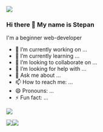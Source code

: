 ![](https://media.giphy.com/media/f3iwJFOVOwuy7K6FFw/giphy.gif)

### Hi there 👋 My name is Stepan

I'm a beginner web-developer

- 🔭 I’m currently working on ...
- 🌱 I’m currently learning ...
- 👯 I’m looking to collaborate on ...
- 🤔 I’m looking for help with ...
- 💬 Ask me about ...
- 📫 How to reach me: ...
- 😄 Pronouns: ...
- ⚡ Fun fact: ...

![](http://github-profile-summary-cards.vercel.app/api/cards/profile-details?username=burlackoff&theme=tokyonight)

![](http://github-profile-summary-cards.vercel.app/api/cards/repos-per-language?username=burlackoff&theme=tokyonight)![](http://github-profile-summary-cards.vercel.app/api/cards/stats?username=burlackoff&theme=tokyonight)
